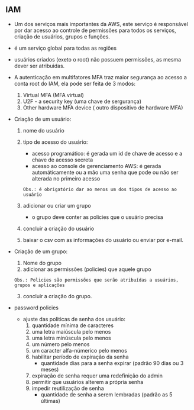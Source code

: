 ## IAM
 -  Um dos serviços mais importantes da AWS, este serviço é responsável por dar acesso ao controle de permissões para todos os serviços,
 criação de usuários, grupos e funções. 
 - é um serviço global para todas as regiões
 - usuários criados (exeto o root) não possuem permissões, as mesma dever ser atribuidas.

- A autenticação em multifatores MFA traz maior segurança ao acesso a conta root do IAM, ela pode ser feita de 3 modos:
    1. Virtual MFA (MFA virtual)
    2. U2F - a security key (uma chave de sergurança)
    3. Other hardware MFA device ( outro dispositivo de hardware MFA)

- Criação de um usuário:
    1. nome do usuário 
    2. tipo de acesso do usuário:
        - acesso programático: é gerada um id de chave de acesso e a chave de acesso secreta
        - acesso ao console de gerenciamento AWS: é gerada automáticamente ou a mão uma senha que pode ou não ser alterada no primeiro acesso
        
        `Obs.: é obrigatório dar ao menos um dos tipos de acesso ao usuário`
    3. adicionar ou criar um grupo
        - o grupo deve conter as policies que o usuário precisa
    4. concluir a criação do usuário 
    5. baixar o csv com as informações do usuário ou enviar por e-mail.

-  Criação de um grupo:
    1. Nome do grupo 
    2. adicionar as permissões (policies) que aquele grupo
   
    `Obs.: Policies são permissões que serão atribuídas a usuários, grupos e aplicações`
   
    3. concluir a criação do grupo.

- password policies
    - ajuste das politicas de senha dos usuário:
        1. quantidade mínima de caracteres 
        2. uma letra maiúscula pelo menos 
        3. uma letra minúscula pelo menos 
        4. um número pelo menos 
        5. um caracter alfa-númerico pelo menos 
        6. habilitar período de expiração da senha 
            - quantidade dias para a senha expirar (padrão 90 dias ou 3 meses)
        7. expiração de senha requer uma redefinição do admin
        8. permitir que usuários alterem a própria senha 
        9. impedir reutilização de senha
            - quantidade de senha a serem lembradas (padrão as 5 últimas)